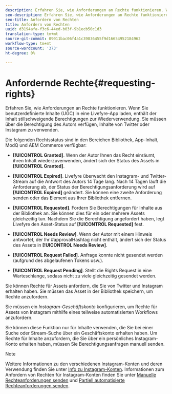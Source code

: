 ```yaml
---
description: Erfahren Sie, wie Anforderungen an Rechte funktionieren. Wenn Sie benutzerdefinierte Inhalte (UGC) in eine Livefyre-App laden, enthält der Inhalt stillschweigende Berechtigungen zur Wiederverwendung. Sie müssen über die Berechtigung des Autors verfügen, Inhalte von Twitter oder Instagram zu verwenden.
seo-description: Erfahren Sie, wie Anforderungen an Rechte funktionieren. Wenn Sie benutzerdefinierte Inhalte (UGC) in eine Livefyre-App laden, enthält der Inhalt stillschweigende Berechtigungen zur Wiederverwendung. Sie müssen über die Berechtigung des Autors verfügen, Inhalte von Twitter oder Instagram zu verwenden.
seo-title: Anfordern von Rechten
title: Anfordern von Rechten
uuid: d3194afa-f3c6-44ed-b03f-9b1ecb50c1d3
translation-type: tm+mt
source-git-commit: 09011bac06f4a1c39836455f9d16654952184962
workflow-type: tm+mt
source-wordcount: '373'
ht-degree: 0%

---
```



# Anfordernde Rechte{#requesting-rights}

Erfahren Sie, wie Anforderungen an Rechte funktionieren. Wenn Sie benutzerdefinierte Inhalte (UGC) in eine Livefyre-App laden, enthält der Inhalt stillschweigende Berechtigungen zur Wiederverwendung. Sie müssen über die Berechtigung des Autors verfügen, Inhalte von Twitter oder Instagram zu verwenden.

Die folgenden Rechtsstatus sind in den Bereichen Bibliothek, App-Inhalt, ModQ und AEM Commerce verfügbar:

* **[!UICONTROL Granted]**. Wenn der Autor Ihnen das Recht einräumt, ihren Inhalt wiederzuverwenden, ändert sich der Status des Assets in **[!UICONTROL Granted]**.

* **[!UICONTROL Expired]**. Livefyre überwacht den Instagram- und Twitter-Stream auf die Antwort des Autors 14 Tage lang. Nach 14 Tagen läuft die Anforderung ab, der Status der Berechtigungsanforderung wird auf **[!UICONTROL Expired]** geändert. Sie können eine zweite Anforderung senden oder das Element aus Ihrer Bibliothek entfernen.
* **[!UICONTROL Requested]**. Fordern Sie Berechtigungen für Inhalte aus der Bibliothek an. Sie können dies für ein oder mehrere Assets gleichzeitig tun. Nachdem Sie die Berechtigung angefordert haben, legt Livefyre den Asset-Status auf **[!UICONTROL Requested]** fest.
* **[!UICONTROL Needs Review]**. Wenn der Autor mit einem Hinweis antwortet, der Ihr #approvalHashtag nicht enthält, ändert sich der Status des Assets in **[!UICONTROL Needs Review]**.

* **[!UICONTROL Request Failed]**. Anfrage konnte nicht gesendet werden (aufgrund des abgelaufenen Tokens usw.).
* **[!UICONTROL Request Pending]**. Stellt die Rights Request in eine Warteschlange, sodass nicht zu viele gleichzeitig gesendet werden.

Sie können Rechte für Assets anfordern, die Sie von Twitter und Instagram erhalten haben. Sie müssen das Asset in der Bibliothek speichern, um Rechte anzufordern.

Sie müssen ein *Instagram-Geschäftskonto* konfigurieren, um Rechte für Assets von Instagram mithilfe eines teilweise automatisierten Workflows anzufordern.

Sie können diese Funktion nur für Inhalte verwenden, die Sie bei einer Suche oder Stream-Suche über ein Geschäftskonto erhalten haben. Um Rechte für Inhalte anzufordern, die Sie über ein persönliches Instagram-Konto erhalten haben, müssen Sie Berechtigungsanfragen manuell senden.

>[!NOTE]
>
>Weitere Informationen zu den verschiedenen Instagram-Konten und deren Verwendung finden Sie unter [Info zu Instagram-Konten](/help/using/c-users-creating-accounts-with-studio-access/t-configure-social-accout-instagram/c-about-instagram-accounts.md#c_about_instagram_accounts). Informationen zum Anfordern von Rechten für Instagram-Konten finden Sie unter [Manuelle Rechteanforderungen senden](/help/using/c-how-requesting-rights-works/c-send-instagram-manual-rights-request.md#c_send_instagram_manual_rights_request) und [Partiell automatisierte Rechteanforderungen senden](/help/using/c-how-requesting-rights-works/c-send-an-instagram-rights-request-from-the-library.md#c_send_an_instagram_rights_request_from_the_library).

